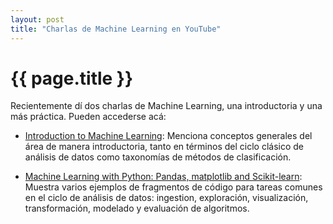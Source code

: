 ```yaml
---
layout: post
title: "Charlas de Machine Learning en YouTube"
---
```


{{ page.title }}
================

Recientemente dí dos charlas de Machine Learning, una introductoria y una más práctica. Pueden accederse acá:

- <a href="https://www.youtube.com/watch?v=OXnqMqu-WP0">Introduction to Machine Learning</a>: Menciona conceptos generales del área de manera introductoria, tanto en términos del ciclo clásico de análisis de datos como taxonomías de métodos de clasificación.

- <a href="https://youtu.be/7NgOfqkJU3Q">Machine Learning with Python: Pandas, matplotlib and Scikit-learn</a>: Muestra varios ejemplos de fragmentos de código para tareas comunes en el ciclo de análisis de datos: ingestion, exploración, visualización, transformación, modelado y evaluación de algoritmos.
